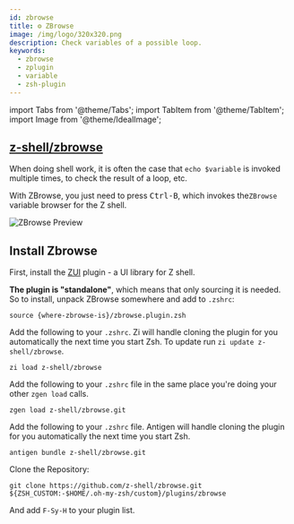 ```yaml
---
id: zbrowse
title: ⚙️ ZBrowse
image: /img/logo/320x320.png
description: Check variables of a possible loop.
keywords:
  - zbrowse
  - zplugin
  - variable
  - zsh-plugin
---
```


<!-- @format -->

import Tabs from '@theme/Tabs';
import TabItem from '@theme/TabItem';
import Image from '@theme/IdealImage';

## <i class="fa-brands fa-github"></i> [z-shell/zbrowse][]

When doing shell work, it is often the case that `echo $variable` is invoked multiple times, to check the result of a loop, etc.

With ZBrowse, you just need to press <kbd>Ctrl-B</kbd>, which invokes the`ZBrowse` variable browser for the Z shell.

<div className="ScreenView">
  <Image img="https://cdn.zshell.dev/img/asciicast/gif/zsh/zbrowse.gif" className="ImageView" alt="ZBrowse Preview" />
</div>

## Install Zbrowse

First, install the [ZUI](https://github.com/z-shell/zui) plugin - a UI library for Z shell.

<Tabs>
  <TabItem value="standalone" label="Standalone" default>

**The plugin is "standalone"**, which means that only sourcing it is needed. So to install, unpack ZBrowse somewhere and add to `.zshrc`:

```shell
source {where-zbrowse-is}/zbrowse.plugin.zsh
```

  </TabItem>
  <TabItem value="zi" label="Zi">

Add the following to your `.zshrc`. Zi will handle cloning the plugin for you automatically the next time you start Zsh. To update run `zi update z-shell/zbrowse`.

```shell
zi load z-shell/zbrowse
```

  </TabItem>
  <TabItem value="zgen" label="Zgen">

Add the following to your `.zshrc` file in the same place you're doing your other `zgen load` calls.

```shell
zgen load z-shell/zbrowse.git
```

  </TabItem>
  <TabItem value="antigen" label="Antigen">

Add the following to your `.zshrc` file. Antigen will handle cloning the plugin for you automatically the next time you start Zsh.

```shell
antigen bundle z-shell/zbrowse.git
```

  </TabItem>
  <TabItem value="oh-my-zsh" label="Oh-My-Zsh">

Clone the Repository:

```shell
git clone https://github.com/z-shell/zbrowse.git ${ZSH_CUSTOM:-$HOME/.oh-my-zsh/custom}/plugins/zbrowse
```

And add `F-Sy-H` to your plugin list.

  </TabItem>
</Tabs>

<!-- end-of-file -->
<!-- links -->

[z-shell/zbrowse]: https://github.com/z-shell/zbrowse
